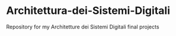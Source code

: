 # Architettura-dei-Sistemi-Digitali
Repository for my Architetture dei Sistemi Digitali final projects
